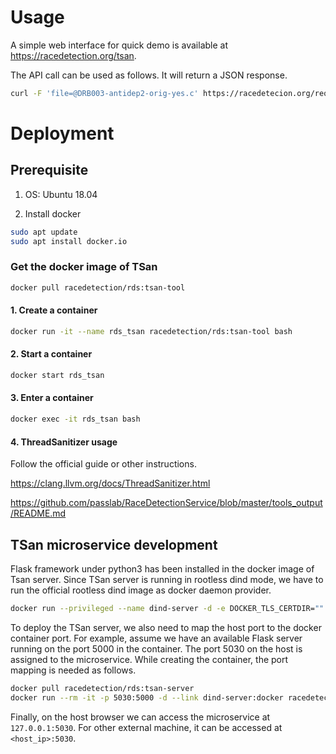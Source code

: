 # Usage

A simple web interface for quick demo is available at https://racedetection.org/tsan.

The API call can be used as follows. It will return a JSON response.

```bash
curl -F 'file=@DRB003-antidep2-orig-yes.c' https://racedetecion.org/requests/tsan 
```

# Deployment

## Prerequisite

1. OS:
Ubuntu 18.04

1. Install docker
```bash
sudo apt update
sudo apt install docker.io
```

### Get the docker image of TSan

```bash
docker pull racedetection/rds:tsan-tool
```
#### 1. Create a container

```bash
docker run -it --name rds_tsan racedetection/rds:tsan-tool bash
```

#### 2. Start a container

```bash
docker start rds_tsan
```

#### 3. Enter a container

```bash
docker exec -it rds_tsan bash
```

#### 4. ThreadSanitizer usage

Follow the official guide or other instructions.

https://clang.llvm.org/docs/ThreadSanitizer.html

https://github.com/passlab/RaceDetectionService/blob/master/tools_output/README.md

## TSan microservice development

Flask framework under python3 has been installed in the docker image of Tsan server.
Since TSan server is running in rootless dind mode, we have to run the official rootless dind image as docker daemon provider.

```bash
docker run --privileged --name dind-server -d -e DOCKER_TLS_CERTDIR="" docker:stable-dind-rootless --experimental
```

To deploy the TSan server, we also need to map the host port to the docker container port.
For example, assume we have an available Flask server running on the port 5000 in the container. The port 5030 on the host is assigned to the microservice. While creating the container, the port mapping is needed as follows.

```bash
docker pull racedetection/rds:tsan-server
docker run --rm -it -p 5030:5000 -d --link dind-server:docker racedetection/rds:tsan-server /flask/start.sh
```

Finally, on the host browser we can access the microservice at `127.0.0.1:5030`. For other external machine, it can be accessed at `<host_ip>:5030`.



